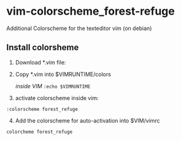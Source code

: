 # vim-colorscheme_forest-refuge
Additional Colorscheme for the texteditor vim (on debian)

## Install colorsheme

1. Download *.vim file:

2. Copy *.vim into $VIMRUNTIME/colors

   *inside VIM* 
   `:echo $VIMRUNTIME`


3. activate colorscheme inside vim:

`:colorscheme forest_refuge`

4. Add the colorscheme for auto-activation into $VIM/vimrc 

`colorcheme forest_refuge`
